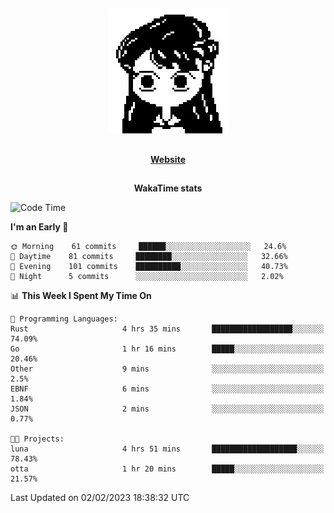 ##

<p align="center">
  <img src="./person.gif" />
</p>

##

<div align="center">
  <p>
    <strong>
    <a href='https://domm.me'>Website</a>
    </strong>
  </p>
</div>

##

<div align="center">
  <p>
    <strong>
    WakaTime stats
    </strong>
  </p>
</div>

<!--START_SECTION:waka-->
![Code Time](http://img.shields.io/badge/Code%20Time-32%20hrs%2016%20mins-blue)

**I'm an Early 🐤** 

```text
🌞 Morning    61 commits     ██████░░░░░░░░░░░░░░░░░░░   24.6% 
🌆 Daytime    81 commits     ████████░░░░░░░░░░░░░░░░░   32.66% 
🌃 Evening    101 commits    ██████████░░░░░░░░░░░░░░░   40.73% 
🌙 Night      5 commits      ░░░░░░░░░░░░░░░░░░░░░░░░░   2.02%

```


📊 **This Week I Spent My Time On** 

```text
💬 Programming Languages: 
Rust                     4 hrs 35 mins       ██████████████████░░░░░░░   74.09% 
Go                       1 hr 16 mins        █████░░░░░░░░░░░░░░░░░░░░   20.46% 
Other                    9 mins              ░░░░░░░░░░░░░░░░░░░░░░░░░   2.5% 
EBNF                     6 mins              ░░░░░░░░░░░░░░░░░░░░░░░░░   1.84% 
JSON                     2 mins              ░░░░░░░░░░░░░░░░░░░░░░░░░   0.77%

🐱‍💻 Projects: 
luna                     4 hrs 51 mins       ███████████████████░░░░░░   78.43% 
otta                     1 hr 20 mins        █████░░░░░░░░░░░░░░░░░░░░   21.57%

```


 Last Updated on 02/02/2023 18:38:32 UTC
<!--END_SECTION:waka-->

